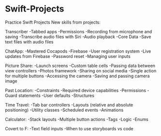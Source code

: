 # Swift-Projects
Practice Swift Projects
New skills from projects:

Transcriber
-Tabbed apps
-Permissions
-Recording from microphone and saving
-Transcribe audio files with Siri
-Audio playback
-Core Data
-Save text files with audio files

ChatApp:
-Mastered Cocapods
-Firebase
-User registration system
-Live updates from Firebase
-Password reset
-Managing user inputs

Picture Share:
-Launch screens
-Custom table cells
-Passing data between view controllers
-Photos framework
-Sharing on social media
-Single action for multiple buttons
-Accessing the camera
-Saving and passing camera image

Past Location:
-Constraints
-Required device capabilities
-Permissions
-Guard statements
-User defaults
-Structures

Time Travel:
-Tab bar controllers
-Layouts (relative and absolute positioning)
-Utility classes
-Scheduled events
-Animations

Calculator:
-Stack layouts
-Multiple button actions
-Tags
-Logic
-Enums

Covert to F:
-Text field inputs
-When to use storyboards vs code
